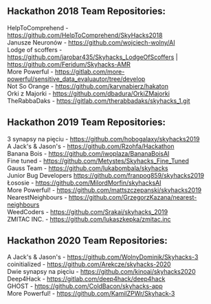 ## Hackathon 2018 Team Repositories:
HelpToComprehend - https://github.com/HelpToComprehend/SkyHacks2018   
Janusze Neuronów - https://github.com/wojciech-wolny/AI  
Lodge of scoffers - https://github.com/jarobar435/Skyhacks_LodgeOfScoffers  |  https://github.com/Feridum/Skyhacks-AMR   
More Powerful - https://gitlab.com/more-powerful/sensitive_data_evaluautor/tree/develop  
Not So Orange - https://github.com/karynabierz/hakaton  
Orki z Majorki - https://github.com/dbadura/OrkiZMajorki  
TheRabbaDaks - https://gitlab.com/therabbadaks/skyhacks_1.git   


## Hackathon 2019 Team Repositories:

3 synapsy na pięciu - https://github.com/hobogalaxy/skyhacks2019   
A Jack's & Jason's - https://github.com/Rzohfa/Hackathon    
Banana Bois - https://github.com/iwoplaza/BananaBoisAI     
Fine tuned - https://github.com/Metystes/Skyhacks_Fine_Tuned  
Gauss Team - https://github.com/lukabombala/skyhacks  
Junior Bug Developers https://github.com/franpog859/skyhacks2019   
Łososie - https://github.com/MilordMorfin/skyhacksAI  
More Powerful! - https://github.com/mattszczepanski/skyhacks2019   
NearestNeighbours - https://github.com/GrzegorzKazana/nearest-neighbours   
WeedCoders - https://github.com/Srakai/skyhacks_2019  
ZMITAC INC. - https://github.com/lukaszkepka/zmitac.inc  

## Hackathon 2020 Team Repositories:

A Jack's & Jason's - https://github.com/WolnyDominik/Skyhacks-3   
coinitialized - https://github.com/Arekcze/skyhacks-2020   
Dwie synapsy na pięciu - https://github.com/kinoai/skyhacks2020      
Deep4Hack - https://gitlab.com/deep4hack/deep4hack   
GHOST - https://github.com/ColdBacon/skyhacks-app   
More Powerful! - https://github.com/KamilZPWr/Skyhack-3   
